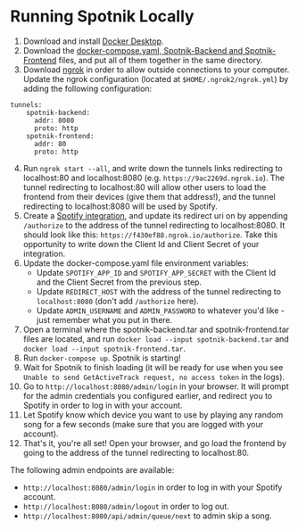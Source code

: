 # Running Spotnik Locally

1) Download and install [Docker Desktop](https://hub.docker.com/).
2) Download the [docker-compose.yaml, Spotnik-Backend and Spotnik-Frontend](https://drive.google.com/open?id=1D7nBAQry2kMSwdGLxTV27EZoYd3NNPEh) files, and put all of them together in the same directory.
3) Download [ngrok](https://ngrok.com/) in order to allow outside connections to your computer. Update the ngrok configuration (located at `$HOME/.ngrok2/ngrok.yml`) by adding the following configuration:
```
tunnels:
	spotnik-backend:
	  addr: 8080
	  proto: http
	spotnik-frontend:
	  addr: 80
	  proto: http
```
4) Run `ngrok start --all`, and write down the tunnels links redirecting to localhost:80 and localhost:8080 (e.g. `https://9ac2269d.ngrok.io`). The tunnel redirecting to localhost:80 will allow other users to load the frontend from their devices (give them that address!), and the tunnel redirecting to localhost:8080 will be used by Spotify. 
5) Create a [Spotify integration](https://developer.spotify.com/dashboard/login), and update its redirect uri on by appending `/authorize` to the address of the tunnel redirecting to localhost:8080. It should look like this: `https://f430ef88.ngrok.io/authorize`. Take this opportunity to write down the Client Id and Client Secret of your integration.
6) Update the docker-compose.yaml file environment variables:
	- Update `SPOTIFY_APP_ID` and `SPOTIFY_APP_SECRET` with the Client Id and the Client Secret from the previous step.
 	- Update `REDIRECT_HOST` with the address of the tunnel redirecting to `localhost:8080` (don't add `/authorize` here).
	- Update `ADMIN_USERNAME` and `ADMIN_PASSWORD` to whatever you'd like - just remember what you put in there.
7) Open a terminal where the spotnik-backend.tar and spotnik-frontend.tar files are located, and run `docker load --input spotnik-backend.tar` and `docker load --input spotnik-frontend.tar`.
8) Run `docker-compose up`. Spotnik is starting! 
9) Wait for Spotnik to finish loading (it will be ready for use when you see `Unable to send GetActiveTrack request, no access token` in the logs).
10) Go to `http://localhost:8080/admin/login` in your browser. It will prompt for the admin credentials you configured earlier, and redirect you to Spotify in order to log in with your account.
11) Let Spotify know which device you want to use by playing any random song for a few seconds (make sure that you are logged with your account).
12) That's it, you're all set! Open your browser, and go load the frontend by going to the address of the tunnel redirecting to localhost:80. 

The following admin endpoints are available:
- `http://localhost:8080/admin/login` in order to log in with your Spotify account.
- `http://localhost:8080/admin/logout` in order to log out.
- `http://localhost:8080/api/admin/queue/next` to admin skip a song.